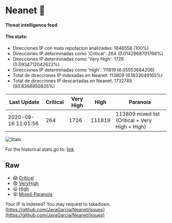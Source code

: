 # Neanet :hocho:
#### Threat intelligence feed
#### The stats:

- Direcciones IP con mala reputacion analizadas: 1846558 (100%)
- Direcciones IP determinadas como 'Critical':  264 (0.0142968701768%)
- Direcciones IP determinadas como 'Very High':  1726 (0.0934712042622%)
- Direcciones IP determinadas como 'High':  111819 (6.05553684206)
- Total de direcciones IP indexadas en Neanet:  113809 (6.1633049165%)
- Total de direcciones IP descartadas en Neanet:  1732749 (93.8366950835%)

| Last Update | Critical | Very High | High | Paranoia |
| --- | --- | --- | --- | --- |
| 2020-09-16 11:01:56 | 264 | 1726 | 111819 | 113809 mixed list (Critical + Very High + High)|

![Stats](https://docs.google.com/spreadsheets/d/e/2PACX-1vSnaNMIXVabIpDJjufMlzH7poXnshF3mgd8Is1g9ytUEzVsP5my4Trn8f-xkoLLQ38xpL3HtmUexLo6/pubchart?oid=501124687&format=image)

For the historical stats go to: [link](/stats.csv)
## Raw
- :scream: [Critical](https://raw.githubusercontent.com/JavaGarcia/Neanet/master/blacklists/neanet_critical.txt)
- :fearful: [VeryHigh](https://raw.githubusercontent.com/JavaGarcia/Neanet/master/blacklists/neanet_veryHigh.txtt)
- :frowning: [High](https://raw.githubusercontent.com/JavaGarcia/Neanet/master/blacklists/neanet_high.txt)
- :dizzy_face: [Mixed-Paranoia](https://raw.githubusercontent.com/JavaGarcia/Neanet/master/blacklists/neanet_all.txt)


Your IP is indexed? You may request to takedown. [https://github.com/JavaGarcia/Neanet/issues](https://github.com/JavaGarcia/Neanet/issues)



























































































































































































































































































































































































































































































































































































































































































































































































































































